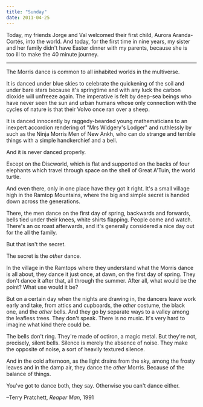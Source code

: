 ```yaml
---
title: "Sunday"
date: 2011-04-25
---
```

Today, my friends Jorge and Val welcomed their first child, Aurora Aranda-Cortés, into the world. And today, for the first time in nine years, my sister and her family didn't have Easter dinner with my parents, because she is too ill to make the 40 minute journey.

<hr />

The Morris dance is common to all inhabited worlds in the multiverse.

It is danced under blue skies to celebrate the quickening of the soil and under bare stars because it's springtime and with any luck the carbon dioxide will unfreeze again. The imperative is felt by deep-sea beings who have never seen the sun and urban humans whose only connection with the cycles of nature is that their Volvo once ran over a sheep.

It is danced innocently by raggedy-bearded young mathematicians to an inexpert accordion rendering of "Mrs Widgery's Lodger" and ruthlessly by such as the Ninja Morris Men of New Ankh, who can do strange and terrible things with a simple handkerchief and a bell.

And it is never danced properly.

Except on the Discworld, which is flat and supported on the backs of four elephants which travel through space on the shell of Great A'Tuin, the world turtle.

And even there, only in one place have they got it right. It's a small village high in the Ramtop Mountains, where the big and simple secret is handed down across the generations.

There, the men dance on the first day of spring, backwards and forwards, bells tied under their knees, white shirts flapping. People come and watch. There's an ox roast afterwards, and it's generally considered a nice day out for the all the family.

But that isn't the secret.

The secret is the <em>other</em> dance.

In the village in the Ramtops where they understand what the Morris dance is all about, they dance it just once, at dawn, on the first day of spring. They don't dance it after that, all through the summer. After all, what would be the point? What use would it be?

But on a certain day when the nights are drawing in, the dancers leave work early and take, from attics and cupboards, the <em>other</em> costume, the black one, and the <em>other</em> bells. And they go by separate ways to a valley among the leafless trees. They don't speak. There is no music. It's very hard to imagine what kind there could be.

The bells don't ring. They're made of octiron, a magic metal. But they're not, precisely, silent bells. Silence is merely the absence of noise. They make the opposite of noise, a sort of heavily textured silence.

And in the cold afternoon, as the light drains from the sky, among the frosty leaves and in the damp air, they dance the <em>other</em> Morris. Because of the balance of things.

You've got to dance both, they say. Otherwise you can't dance either.

–Terry Pratchett, <em>Reaper Man</em>, 1991
